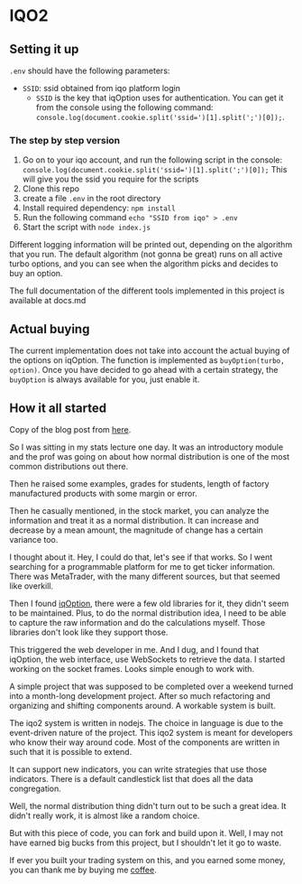 # IQO2

## Setting it up
`.env` should have the following parameters:

- `SSID`: ssid obtained from iqo platform login
    - `SSID` is the key that iqOption uses for authentication. You can get it from the console using the following command: `console.log(document.cookie.split('ssid=')[1].split(';')[0]);`.

### The step by step version
1. Go on to your iqo account, and run the following script in the console: `console.log(document.cookie.split('ssid=')[1].split(';')[0]);` This will give you the ssid you require for the scripts
1. Clone this repo
1. create a file `.env` in the root directory
1. Install required dependency: `npm install`
1. Run the following command `echo "SSID from iqo" > .env`
1. Start the script with `node index.js`

Different logging information will be printed out, depending on the algorithm that you run. The default algorithm (not gonna be great) runs on all active turbo options, and you can see when the algorithm picks and decides to buy an option.

The full documentation of the different tools implemented in this project is available at docs.md

## Actual buying
The current implementation does not take into account the actual buying of the options on iqOption. The function is implemented as `buyOption(turbo, option)`. Once you have decided to go ahead with a certain strategy, the `buyOption` is always available for you, just enable it.

## How it all started
Copy of the blog post from [here](https://ongspxm.github.io/blog/2018/12/project-iqo2/).

So I was sitting in my stats lecture one day. It was an introductory module and the prof was going on about how normal distribution is one of the most common distributions out there.

Then he raised some examples, grades for students, length of factory manufactured products with some margin or error.

Then he casually mentioned, in the stock market, you can analyze the information and treat it as a normal distribution. It can increase and decrease by a mean amount, the magnitude of change has a certain variance too.

I thought about it. Hey, I could do that, let's see if that works. So I went searching for a programmable platform for me to get ticker information. There was MetaTrader, with the many different sources, but that seemed like overkill.

Then I found [iqOption](https://iqoption.com/traderoom/), there were a few old libraries for it, they didn't seem to be maintained. Plus, to do the normal distribution idea, I need to be able to capture the raw information and do the calculations myself. Those libraries don't look like they support those.

This triggered the web developer in me. And I dug, and I found that iqOption, the web interface, use WebSockets to retrieve the data. I started working on the socket frames. Looks simple enough to work with.

A simple project that was supposed to be completed over a weekend turned into a month-long development project. After so much refactoring and organizing and shifting components around. A workable system is built.

The iqo2 system is written in nodejs. The choice in language is due to the event-driven nature of the project. This iqo2 system is meant for developers who know their way around code. Most of the components are written in such that it is possible to extend.

It can support new indicators, you can write strategies that use those indicators. There is a default candlestick list that does all the data congregation.

Well, the normal distribution thing didn't turn out to be such a great idea. It didn't really work, it is almost like a random choice.

But with this piece of code, you can fork and build upon it. Well, I may not have earned big bucks from this project, but I shouldn't let it go to waste.

If ever you built your trading system on this, and you earned some money, you can thank me by buying me [coffee](http://buymeacoff.ee/9ZQBHej).


